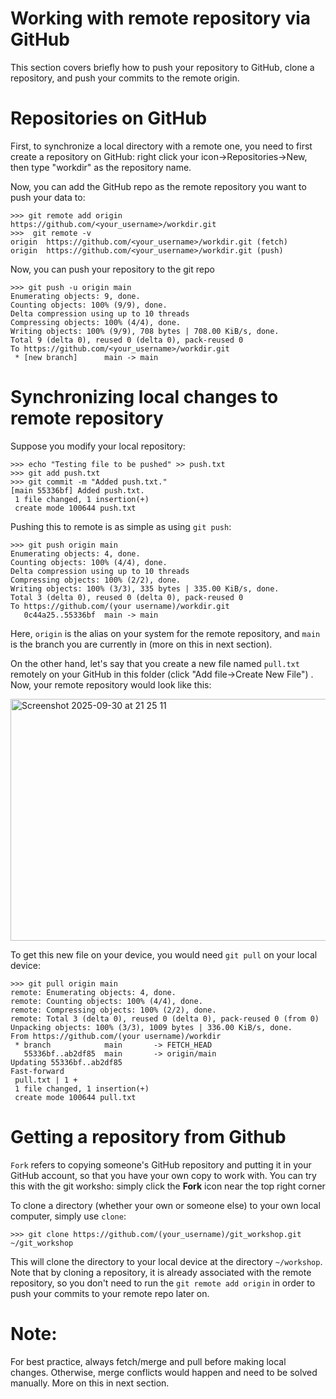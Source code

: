 # Working with remote repository via GitHub

This section covers briefly how to push your repository to GitHub, clone a repository, and push your commits to the remote origin.


# Repositories on GitHub

First, to synchronize a local directory with a remote one, you need to first create a repository on GitHub: right click your icon->Repositories->New, then type "workdir" as the repository name. 

Now, you can add the GitHub repo as the remote repository you want to push your data to:

```
>>> git remote add origin https://github.com/<your_username>/workdir.git
>>>  git remote -v
origin	https://github.com/<your_username>/workdir.git (fetch)
origin	https://github.com/<your_username>/workdir.git (push)
```

Now, you can push your repository to the git repo

```
>>> git push -u origin main 
Enumerating objects: 9, done.
Counting objects: 100% (9/9), done.
Delta compression using up to 10 threads
Compressing objects: 100% (4/4), done.
Writing objects: 100% (9/9), 708 bytes | 708.00 KiB/s, done.
Total 9 (delta 0), reused 0 (delta 0), pack-reused 0
To https://github.com/<your_username>/workdir.git
 * [new branch]      main -> main

```


# Synchronizing local changes to remote repository

Suppose you modify your local repository:

```
>>> echo "Testing file to be pushed" >> push.txt
>>> git add push.txt 
>>> git commit -m "Added push.txt."
[main 55336bf] Added push.txt.
 1 file changed, 1 insertion(+)
 create mode 100644 push.txt
```

Pushing this to remote is as simple as using `git push`: 

```
>>> git push origin main
Enumerating objects: 4, done.
Counting objects: 100% (4/4), done.
Delta compression using up to 10 threads
Compressing objects: 100% (2/2), done.
Writing objects: 100% (3/3), 335 bytes | 335.00 KiB/s, done.
Total 3 (delta 0), reused 0 (delta 0), pack-reused 0
To https://github.com/(your username)/workdir.git
   0c44a25..55336bf  main -> main
```

Here, `origin` is the alias on your system for the remote repository, and `main` is the branch you are currently in (more on this in next section).

On the other hand, let's say that you create a new file named `pull.txt` remotely on your GitHub in this folder (click "Add file->Create New File") . Now, your remote repository would look like this:

<img width="1477" height="387" alt="Screenshot 2025-09-30 at 21 25 11" src="https://github.com/user-attachments/assets/9862564f-9918-4c5d-9488-a4d17f88a334" />

To get this new file on your device, you would need `git pull` on your local device:

```
>>> git pull origin main
remote: Enumerating objects: 4, done.
remote: Counting objects: 100% (4/4), done.
remote: Compressing objects: 100% (2/2), done.
remote: Total 3 (delta 0), reused 0 (delta 0), pack-reused 0 (from 0)
Unpacking objects: 100% (3/3), 1009 bytes | 336.00 KiB/s, done.
From https://github.com/(your username)/workdir
 * branch            main       -> FETCH_HEAD
   55336bf..ab2df85  main       -> origin/main
Updating 55336bf..ab2df85
Fast-forward
 pull.txt | 1 +
 1 file changed, 1 insertion(+)
 create mode 100644 pull.txt
```

# Getting a repository from Github

`Fork` refers to copying someone's GitHub repository and putting it in your GitHub account, so that you have your own copy to work with. You can try this with the git worksho: simply click the **Fork** icon near the top right corner

To clone a directory (whether your own or someone else) to your own local computer, simply use `clone`:

```
>>> git clone https://github.com/(your_username)/git_workshop.git ~/git_workshop
```

This will clone the directory to your local device at the directory `~/workshop`. Note that by cloning a repository, it is already associated with the remote repository, so you don't need to run the `git remote add origin` in order to push your commits to your remote repo later on. 

# Note:

For best practice, always fetch/merge and pull before making local changes. Otherwise, merge conflicts would happen and need to be solved manually. More on this in next section.
